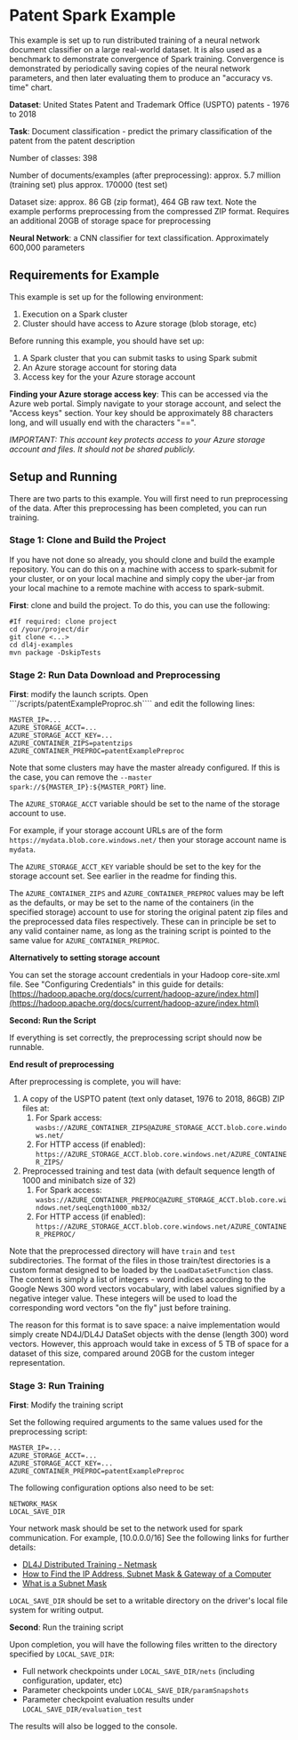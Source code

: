 
# Patent Spark Example

This example is set up to run distributed training of a neural network document classifier on a large real-world dataset.
It is also used as a benchmark to demonstrate convergence of Spark training.
Convergence is demonstrated by periodically saving copies of the neural network parameters, and then later evaluating them
to produce an "accuracy vs. time" chart.

**Dataset**: United States Patent and Trademark Office (USPTO) patents - 1976 to 2018

**Task**: Document classification - predict the primary classification of the patent from the patent description

Number of classes: 398

Number of documents/examples (after preprocessing): approx. 5.7 million (training set) plus approx. 170000 (test set)

Dataset size: approx. 86 GB (zip format), 464 GB raw text. Note the example performs preprocessing from the compressed ZIP format.
Requires an additional 20GB of storage space for preprocessing  

**Neural Network**: a CNN classifier for text classification. Approximately 600,000 parameters


## Requirements for Example

This example is set up for the following environment:
1. Execution on a Spark cluster
2. Cluster should have access to Azure storage (blob storage, etc)

Before running this example, you should have set up:

1. A Spark cluster that you can submit tasks to using Spark submit
2. An Azure storage account for storing data
3. Access key for the your Azure storage account


**Finding your Azure storage access key**: This can be accessed via the Azure web portal.
Simply navigate to your storage account, and select the "Access keys" section.
Your key should be approximately 88 characters long, and will usually end with the characters "==".

*IMPORTANT: This account key protects access to your Azure storage account and files. It should not be shared publicly.*

## Setup and Running

There are two parts to this example. You will first need to run preprocessing of the data.
After this preprocessing has been completed, you can run training.

### Stage 1: Clone and Build the Project

If you have not done so already, you should clone and build the example repository.
You can do this on a machine with access to spark-submit for your cluster, or on your
local machine and simply copy the uber-jar from your local machine to a remote machine
with access to spark-submit.

**First**: clone and build the project. To do this, you can use the following:

```
#If required: clone project
cd /your/project/dir
git clone <...>
cd dl4j-examples
mvn package -DskipTests
```

### Stage 2: Run Data Download and Preprocessing

**First**: modify the launch scripts.
Open ```/scripts/patentExampleProproc.sh```` and edit the following lines:

```
MASTER_IP=...
AZURE_STORAGE_ACCT=...
AZURE_STORAGE_ACCT_KEY=...
AZURE_CONTAINER_ZIPS=patentzips
AZURE_CONTAINER_PREPROC=patentExamplePreproc 
```

Note that some clusters may have the master already configured.
If this is the case, you can remove the ```--master spark://${MASTER_IP}:${MASTER_PORT}``` line.

The ```AZURE_STORAGE_ACCT``` variable should be set to the name of the storage account to use.

For example, if your storage account URLs are of the form ```https://mydata.blob.core.windows.net/```
then your storage account name is ```mydata```.

The ```AZURE_STORAGE_ACCT_KEY``` variable should be set to the key for the storage account set. See
earlier in the readme for finding this.

The ```AZURE_CONTAINER_ZIPS``` and ```AZURE_CONTAINER_PREPROC``` values may be left as
the defaults, or may be set to the name of the containers (in the specified storage) account
to use for storing the original patent zip files and the preprocessed data files respectively.
These can in principle be set to any valid container name, as long as the training script
is pointed to the same value for ```AZURE_CONTAINER_PREPROC```.

**Alternatively to setting storage account**

You can set the storage account credentials in your Hadoop core-site.xml file. See "Configuring Credentials" in this guide for details: [https://hadoop.apache.org/docs/current/hadoop-azure/index.html](https://hadoop.apache.org/docs/current/hadoop-azure/index.html)
 

**Second: Run the Script**

If everything is set correctly, the preprocessing script should now be runnable.

**End result of preprocessing**

After preprocessing is complete, you will have:

1. A copy of the USPTO patent (text only dataset, 1976 to 2018, 86GB) ZIP files at:
    1. For Spark access: ```wasbs://AZURE_CONTAINER_ZIPS@AZURE_STORAGE_ACCT.blob.core.windows.net/```
    2. For HTTP access (if enabled): ```https://AZURE_STORAGE_ACCT.blob.core.windows.net/AZURE_CONTAINER_ZIPS/```
2. Preprocessed training and test data (with default sequence length of 1000 and minibatch size of 32)
   1. For Spark access: ```wasbs://AZURE_CONTAINER_PREPROC@AZURE_STORAGE_ACCT.blob.core.windows.net/seqLength1000_mb32/```
   2. For HTTP access (if enabled): ```https://AZURE_STORAGE_ACCT.blob.core.windows.net/AZURE_CONTAINER_PREPROC/```  

Note that the preprocessed directory will have ```train``` and ```test``` subdirectories.
The format of the files in those train/test directories is a custom format designed to be loaded
by the ```LoadDataSetFunction``` class. The content is simply a list of integers - word indices
according to the Google News 300 word vectors vocabulary, with label values signified by a negative
integer value. These integers will be used to load the corresponding word vectors "on the fly" just
before training.

The reason for this format is to save space: a naive implementation would simply create ND4J/DL4J
DataSet objects with the dense (length 300) word vectors. However, this approach would take in excess
of 5 TB of space for a dataset of this size, compared around 20GB for the custom integer representation.


### Stage 3: Run Training

**First**: Modify the training script

Set the following required arguments to the same values used for the preprocessing script:
```
MASTER_IP=...
AZURE_STORAGE_ACCT=...
AZURE_STORAGE_ACCT_KEY=...
AZURE_CONTAINER_PREPROC=patentExamplePreproc 
```

The following configuration options also need to be set:
```
NETWORK_MASK
LOCAL_SAVE_DIR
```

Your network mask should be set to the network used for spark communication. For example, [10.0.0.0/16]
See the following links for further details:
* [DL4J Distributed Training - Netmask](https://deeplearning4j.org/distributed#netmask)
* [How to Find the IP Address, Subnet Mask & Gateway of a Computer](https://yourbusiness.azcentral.com/ip-address-subnet-mask-gateway-computer-14563.html)
* [What is a Subnet Mask](https://www.iplocation.net/subnet-mask)

```LOCAL_SAVE_DIR``` should be set to a writable directory on the driver's local file system for writing output.

**Second**: Run the training script

Upon completion, you will have the following files written to the directory specified by ```LOCAL_SAVE_DIR```:

* Full network checkpoints under ```LOCAL_SAVE_DIR/nets``` (including configuration, updater, etc)
* Parameter checkpoints under ```LOCAL_SAVE_DIR/paramSnapshots```
* Parameter checkpoint evaluation results under ```LOCAL_SAVE_DIR/evaluation_test```

The results will also be logged to the console.